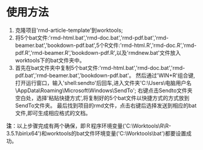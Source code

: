 # 使用方法
1. 克隆项目'rmd-article-template'到worktools;
2. 将5个bat文件:'rmd-html.bat','rmd-doc.bat','rmd-pdf.bat','rmd-beamer.bat','bookdown-pdf.bat',5个R文件:'rmd-html.R','rmd-doc.R','rmd-pdf.R','rmd-beamer.R','bookdown-pdf.R',以及'rmdnew.bat'文件放入worktools下的bat文件夹中。
3. 首先在bat文件夹中复制5个bat文件:'rmd-html.bat','rmd-doc.bat','rmd-pdf.bat','rmd-beamer.bat','bookdown-pdf.bat'。
然后通过'WIN+R'组合键,打开运行窗口，输入'shell:sendto'后回车,进入文件夹'C:\Users\电脑用户名\AppData\Roaming\Microsoft\Windows\SendTo';
右键点击Sendto文件夹空白处，选择'粘贴快捷方式',将复制好的5个bat文件以快捷方式的方式放到SendTo文件夹。
最后找到项目的rmd文件，点击右键后选择发送到相应的bat文件,即可生成相应格式的文档。
   
**注**：以上步骤完成有两个确保，即Ｒ程序环境变量('C:\Worktools\R\R-3.5.1\bin\x64')和worktools的bat文件环境变量('C:\Worktools\bat')都要设置成功。